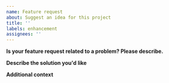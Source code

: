 ```yaml
---
name: Feature request
about: Suggest an idea for this project
title: ''
labels: enhancement
assignees: ''
---
```


**Is your feature request related to a problem? Please describe.**

<!-- A clear and concise description of what the problem is.  -->

**Describe the solution you'd like**

<!-- A clear and concise description of what you want to happen. -->

**Additional context**

<!-- Add any other context or screenshots about the feature request here. -->
